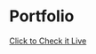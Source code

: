 # Portfolio
<a href ="https://fasihmuhammadvirk.netlify.app/" target= "_blank">Click to Check it Live</a>
